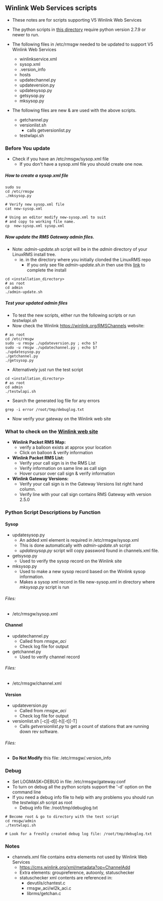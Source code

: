 ## Winlink Web Services scripts

* These notes are for scripts supporting V5 Winlink Web Services
* The python scripts in [this directory](https://github.com/nwdigitalradio/rmsgw/tree/master/admin) require python version 2.7.9 or newer to run.

* The following files in /etc/rmsgw needed to be updated to support V5 Winlink Web Services
  * winlinkservice.xml
  * sysop.xml
  * .version_info
  * hosts
  * updatechannel.py
  * updateversion.py
  * updatesysop.py
  * getsysop.py
  * mksysop.py

* The following files are new & are used with the above scripts.
  * getchannel.py
  * versionlist.sh
    * calls getversionlist.py
  * testwlapi.sh

### Before You update
* Check if you have an /etc/rmsgw/sysop.xml file
  * If you don't have a sysop.xml file you should create one now.

##### How to create a sysop.xml file
```
sudo su
cd /etc/rmsgw
./mksysop.py

# Verify new sysop.xml file
cat new-sysop.xml

# Using an editor modify new-sysop.xml to suit
# and copy to working file name.
cp  new-sysop.xml sysop.xml
```

##### Now update the RMS Gateway admin files.

* Note: _admin-update.sh_ script will be in the _admin_ directory of your LinuxRMS install tree.
  * ie. in the directory where you initially clonded the LinuxRMS repo
    * If you only see file _admin-update.sh.in_ then use this [link](https://github.com/nwdigitalradio/rmsgw#install--configure-linux-rms-gateway) to complete the install

```
cd <installation_directory>
# as root
cd admin
./admin-update.sh
```

##### Test your updated admin files
* To test the new scripts, either run the following scripts or run *testwlapi.sh*
* Now check the Winlink https://winlink.org/RMSChannels website:

```
# as root
cd /etc/rmsgw
sudo -u rmsgw ./updateversion.py ; echo $?
sudo -u rmsgw ./updatechannel.py ; echo $?
./updatesysop.py
./getchannel.py
./getsysop.py
```
* Alternatively just run the test script

```
cd <installation_directory>
# as root
cd admin
./testwlapi.sh
```

* Search the generated log file for any errors

 ```
grep -i error /root/tmp/debuglog.txt
```
* Now verify your gateway on the Winlink web site

### What to check on the [Winlink web site](https://winlink.org/RMSChannels)

* **Winlink Packet RMS Map:**
  * verify a balloon exists at approx your location
  * Click on balloon & verify information
* **Winlink Packet RMS List:**
  * Verify your call sign is in the RMS List
  * Verify information on same line as call sign
  * Hover cursor over call sign & verify information
* **Winlink Gateway Versions:**
  * Verify your call sign is in the Gateway Versions list right hand column.
  * Verify line with your call sign contains RMS Gateway with version 2.5.0

### Python Script Descriptions by Function

#### Sysop

* updatesysop.py
  * An added <Password> xml element is required in /etc/rmsgw/sysop.xml
  * This is done automatically with *admin-update.sh* script
  * *updatesysop.py* script will copy password found in channels.xml file.
* getsysop.py
  * Used to verify the sysop record on the Winlink site
* mksysop.py
  * Used to make a new sysop record based on the Winlink sysop information.
  * Makes a sysop xml record in file new-sysop.xml in directory where *mksysop.py* script is run

###### Files:
* /etc/rmsgw/sysop.xml

#### Channel

* updatechannel.py
  * Called from *rmsgw_aci*
  * Check log file for output
* getchannel.py
  * Used to verify channel record

###### Files:
* /etc/rmsgw/channel.xml

#### Version

* updateversion.py
  * Called from *rmsgw_aci*
  * Check log file for output
* versionlist.sh [-c][-d][-h][-t][-T]
  * Calls *getversionlist.py* to get a count of stations that are running down rev software.

###### Files:
* **Do Not Modify** this file: /etc/rmsgw/.version_info

### Debug
* Set LOGMASK=DEBUG in file: /etc/rmsgw/gateway.conf
* To turn on debug all the python scripts support the '-d' option on the command line
* If you need a debug info file to help with any problems you should run the *testwlapi.sh* script as root
  * Debug info file: /root/tmp/debuglog.txt
```
# Become root & go to directory with the test script
cd rmsgw/admin
./testwlapi.sh

# Look for a freshly created debug log file: /root/tmp/debuglog.txt
```

### Notes
* channels.xml file contains extra elements not used by Winlink Web Services
  * https://cms.winlink.org/xml/metadata?op=ChannelAdd
  * Extra elements: groupreference, autoonly, statuschecker
  * statuschecker xml contents are referenced in:
    * devutils/chantest.c
    * rmsgw_aci/wl2k_aci.c
    * librms/getchan.c
